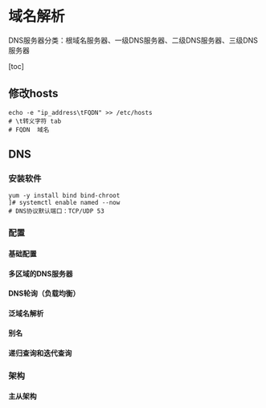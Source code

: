 # 域名解析

[^正向解析]: 根据注册的域名查找对应的IP地址
[^反向解析]: 根据IP地址查找对应的注册域名

DNS服务器分类：根域名服务器、一级DNS服务器、二级DNS服务器、三级DNS服务器



[toc]

## 修改hosts

```shell
echo -e "ip_address\tFQDN" >> /etc/hosts
# \t转义字符 tab
# FQDN	域名
```



## DNS

### 安装软件

```shell
yum -y install bind bind-chroot
]# systemctl enable named --now
# DNS协议默认端口：TCP/UDP 53
```

### 配置

#### 基础配置

#### 多区域的DNS服务器

#### DNS轮询（负载均衡）

#### 泛域名解析

#### 别名

#### 递归查询和迭代查询

### 架构

#### 主从架构